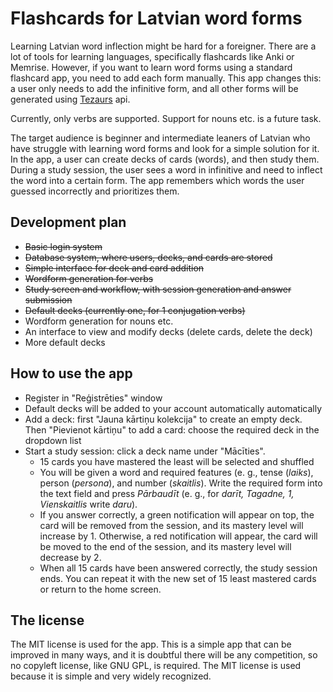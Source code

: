 # Flashcards for Latvian word forms

Learning Latvian word inflection might be hard for a foreigner. There are a lot of tools for learning languages, specifically flashcards like Anki or Memrise. However, if you want to learn word forms using a standard flashcard app, you need to add each form manually. This app changes this: a user only needs to add the infinitive form, and all other forms will be generated using [Tezaurs](tezaurs.lv) api.

Currently, only verbs are supported. Support for nouns etc. is a future task.

The target audience is beginner and intermediate leaners of Latvian who have struggle with learning word forms and look for a simple solution for it. In the app, a user can create decks of cards (words), and then study them. During a study session, the user sees a word in infinitive and need to inflect the word into a certain form. The app remembers which words the user guessed incorrectly and prioritizes them.

## Development plan
* ~~Basic login system~~
* ~~Database system, where users, decks, and cards are stored~~
* ~~Simple interface for deck and card addition~~
* ~~Wordform generation for verbs~~
* ~~Study screen and workflow, with session generation and answer submission~~
* ~~Default decks (currently one, for 1 conjugation verbs)~~
* Wordform generation for nouns etc.
* An interface to view and modify decks (delete cards, delete the deck)
* More default decks

## How to use the app
* Register in "Reģistrēties" window
* Default decks will be added to your account automatically automatically
* Add a deck: first "Jauna kārtiņu kolekcija" to create an empty deck. Then "Pievienot kārtiņu" to add a card: choose the required deck in the dropdown list
* Start a study session: click a deck name under "Mācīties".
  * 15 cards you have mastered the least will be selected and shuffled
  * You will be given a word and required features (e. g., tense (_laiks_), person (_persona_), and number (_skaitlis_). Write the required form into the text field and press _Pārbaudīt_ (e. g., for _darīt, Tagadne, 1, Vienskaitlis_ write _daru_).
  * If you answer correctly, a green notification will appear on top, the card will be removed from the session, and its mastery level will increase by 1. Otherwise, a red notification will appear, the card will be moved to the end of the session, and its mastery level will decrease by 2.
  * When all 15 cards have been answered correctly, the study session ends. You can repeat it with the new set of 15 least mastered cards or return to the home screen.

## The license
The MIT license is used for the app. This is a simple app that can be improved in many ways, and it is doubtful there will be any competition, so no copyleft license, like GNU GPL, is required. The MIT license is used because it is simple and very widely recognized.